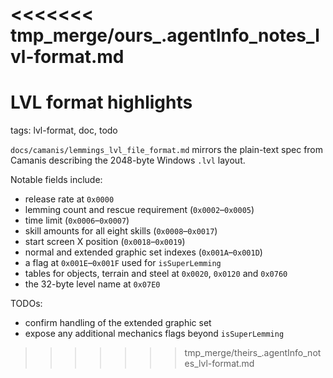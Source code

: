 <<<<<<< tmp_merge/ours_.agentInfo_notes_lvl-format.md
=======
# LVL format highlights

tags: lvl-format, doc, todo

`docs/camanis/lemmings_lvl_file_format.md` mirrors the plain-text spec from Camanis describing the 2048-byte Windows `.lvl` layout.

Notable fields include:
- release rate at `0x0000`
- lemming count and rescue requirement (`0x0002`–`0x0005`)
- time limit (`0x0006`–`0x0007`)
- skill amounts for all eight skills (`0x0008`–`0x0017`)
- start screen X position (`0x0018`–`0x0019`)
- normal and extended graphic set indexes (`0x001A`–`0x001D`)
- a flag at `0x001E`–`0x001F` used for `isSuperLemming`
- tables for objects, terrain and steel at `0x0020`, `0x0120` and `0x0760`
- the 32-byte level name at `0x07E0`

TODOs:
- confirm handling of the extended graphic set
- expose any additional mechanics flags beyond `isSuperLemming`
>>>>>>> tmp_merge/theirs_.agentInfo_notes_lvl-format.md
